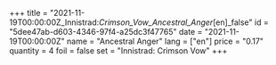 +++
title = "2021-11-19T00:00:00Z_Innistrad:_Crimson_Vow_Ancestral_Anger_[en]_false"
id = "5dee47ab-d603-4346-97f4-a25dc3f47765"
date = "2021-11-19T00:00:00Z"
name = "Ancestral Anger"
lang = ["en"]
price = "0.17"
quantity = 4
foil = false
set = "Innistrad: Crimson Vow"
+++
